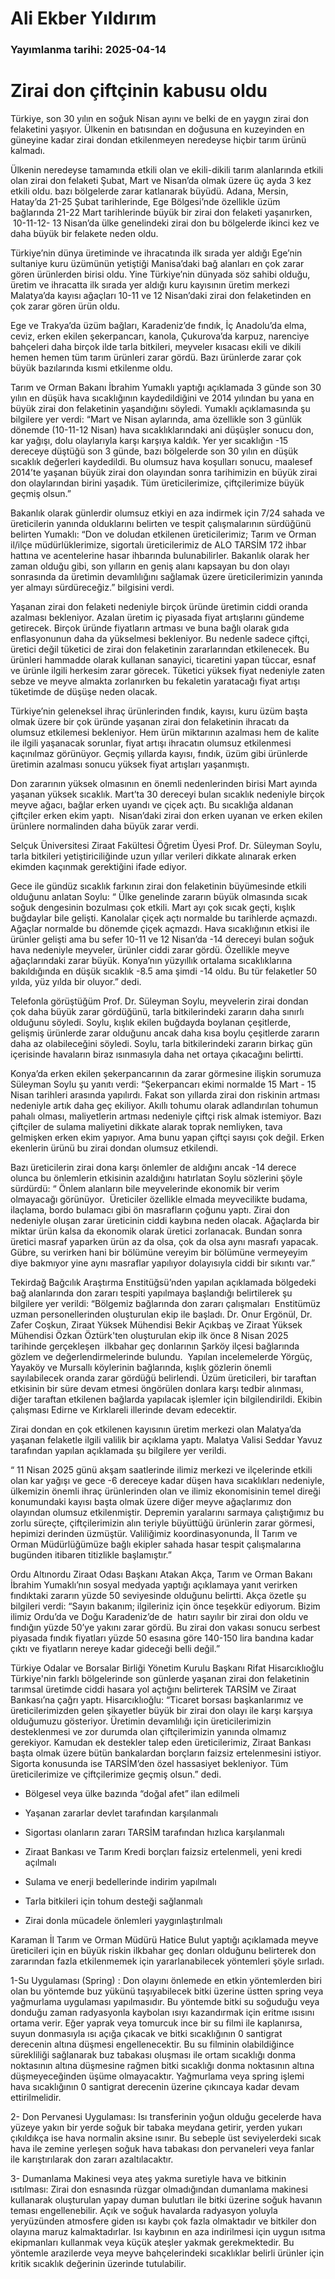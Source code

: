 # Ali Ekber Yıldırım

### Yayımlanma tarihi: 2025-04-14

# Zirai don çiftçinin kabusu oldu

Türkiye, son 30 yılın en soğuk Nisan ayını ve belki de en yaygın zirai don felaketini yaşıyor. Ülkenin en batısından en doğusuna en kuzeyinden en güneyine kadar zirai dondan etkilenmeyen neredeyse hiçbir tarım ürünü kalmadı.

Ülkenin neredeyse tamamında etkili olan ve ekili-dikili tarım alanlarında etkili olan zirai don felaketi Şubat, Mart ve Nisan’da olmak üzere üç ayda 3 kez etkili oldu. bazı bölgelerde zarar katlanarak büyüdü. Adana, Mersin, Hatay’da 21-25 Şubat tarihlerinde, Ege Bölgesi’nde özellikle üzüm bağlarında 21-22 Mart tarihlerinde büyük bir zirai don felaketi yaşanırken,  10-11-12- 13 Nisan’da ülke genelindeki zirai don bu bölgelerde ikinci kez ve daha büyük bir felakete neden oldu.

Türkiye’nin dünya üretiminde ve ihracatında ilk sırada yer aldığı Ege’nin sultaniye kuru üzümünün yetiştiği Manisa’daki bağ alanları en çok zarar gören ürünlerden birisi oldu. Yine Türkiye’nin dünyada söz sahibi olduğu, üretim ve ihracatta ilk sırada yer aldığı kuru kayısının üretim merkezi Malatya’da kayısı ağaçları 10-11 ve 12 Nisan’daki zirai don felaketinden en çok zarar gören ürün oldu.

Ege ve Trakya’da üzüm bağları, Karadeniz’de fındık, İç Anadolu’da elma, ceviz, erken ekilen şekerpancarı, kanola, Çukurova’da karpuz, narenciye bahçeleri daha birçok ilde tarla bitkileri, meyveler kısacası ekili ve dikili hemen hemen tüm tarım ürünleri zarar gördü. Bazı ürünlerde zarar çok büyük bazılarında kısmi etkilenme oldu.

Tarım ve Orman Bakanı İbrahim Yumaklı yaptığı açıklamada 3 günde son 30 yılın en düşük hava sıcaklığının kaydedildiğini ve 2014 yılından bu yana en büyük zirai don felaketinin yaşandığını söyledi. Yumaklı açıklamasında şu bilgilere yer verdi: “Mart ve Nisan aylarında, ama özellikle son 3 günlük dönemde (10-11-12 Nisan) hava sıcaklıklarındaki ani düşüşler sonucu don, kar yağışı, dolu olaylarıyla karşı karşıya kaldık. Yer yer sıcaklığın -15 dereceye düştüğü son 3 günde, bazı bölgelerde son 30 yılın en düşük sıcaklık değerleri kaydedildi. Bu olumsuz hava koşulları sonucu, maalesef 2014’te yaşanan büyük zirai don olayından sonra tarihimizin en büyük zirai don olaylarından birini yaşadık. Tüm üreticilerimize, çiftçilerimize büyük geçmiş olsun.”

Bakanlık olarak günlerdir olumsuz etkiyi en aza indirmek için 7/24 sahada ve üreticilerin yanında olduklarını belirten ve tespit çalışmalarının sürdüğünü belirten Yumaklı: “Don ve doludan etkilenen üreticilerimiz; Tarım ve Orman il/ilçe müdürlüklerimize, sigortalı üreticilerimiz de ALO TARSİM 172 ihbar hattına ve acentelerine hasar ihbarında bulunabilirler. Bakanlık olarak her zaman olduğu gibi, son yılların en geniş alanı kapsayan bu don olayı sonrasında da üretimin devamlılığını sağlamak üzere üreticilerimizin yanında yer almayı sürdüreceğiz.” bilgisini verdi.

Yaşanan zirai don felaketi nedeniyle birçok üründe üretimin ciddi oranda azalması bekleniyor. Azalan üretim iç piyasada fiyat artışlarını gündeme getirecek. Birçok üründe fiyatların artması ve buna bağlı olarak gıda enflasyonunun daha da yükselmesi bekleniyor. Bu nedenle sadece çiftçi, üretici değil tüketici de zirai don felaketinin zararlarından etkilenecek. Bu ürünleri hammadde olarak kullanan sanayici, ticaretini yapan tüccar, esnaf ve ürünle ilgili herkesim zarar görecek. Tüketici yüksek fiyat nedeniyle zaten sebze ve meyve almakta zorlanırken bu fekaletin yaratacağı fiyat artışı tüketimde de düşüşe neden olacak.

Türkiye’nin geleneksel ihraç ürünlerinden fındık, kayısı, kuru üzüm başta olmak üzere bir çok üründe yaşanan zirai don felaketinin ihracatı da olumsuz etkilemesi bekleniyor. Hem ürün miktarının azalması hem de kalite ile ilgili yaşanacak sorunlar, fiyat artışı ihracatın olumsuz etkilenmesi kaçınılmaz görünüyor. Geçmiş yıllarda kayısı, fındık, üzüm gibi ürünlerde üretimin azalması sonucu yüksek fiyat artışları yaşanmıştı.

Don zararının yüksek olmasının en önemli nedenlerinden birisi Mart ayında yaşanan yüksek sıcaklık. Mart’ta 30 dereceyi bulan sıcaklık nedeniyle birçok meyve ağacı, bağlar erken uyandı ve çiçek açtı. Bu sıcaklığa aldanan çiftçiler erken ekim yaptı.  Nisan’daki zirai don erken uyanan ve erken ekilen ürünlere normalinden daha büyük zarar verdi.

Selçuk Üniversitesi Ziraat Fakültesi Öğretim Üyesi Prof. Dr. Süleyman Soylu, tarla bitkileri yetiştiriciliğinde uzun yıllar verileri dikkate alınarak erken ekimden kaçınmak gerektiğini ifade ediyor.

Gece ile gündüz sıcaklık farkının zirai don felaketinin büyümesinde etkili olduğunu anlatan Soylu: “ Ülke genelinde zararın büyük olmasında sıcak soğuk dengesinin bozulması çok etkili. Mart ayı çok sıcak geçti, kışlık buğdaylar bile gelişti. Kanolalar çiçek açtı normalde bu tarihlerde açmazdı. Ağaçlar normalde bu dönemde çiçek açmazdı. Hava sıcaklığının etkisi ile ürünler gelişti ama bu sefer 10-11 ve 12 Nisan’da -14 dereceyi bulan soğuk hava nedeniyle meyveler, ürünler ciddi zarar gördü. Özellikle meyve ağaçlarındaki zarar büyük. Konya’nın yüzyıllık ortalama sıcaklıklarına bakıldığında en düşük sıcaklık -8.5 ama şimdi -14 oldu. Bu tür felaketler 50 yılda, yüz yılda bir oluyor.” dedi.

Telefonla görüştüğüm Prof. Dr. Süleyman Soylu, meyvelerin zirai dondan çok daha büyük zarar gördüğünü, tarla bitkilerindeki zararın daha sınırlı olduğunu söyledi. Soylu, kışlık ekilen buğdayda boylanan çeşitlerde, gelişmiş ürünlerde zarar olduğunu ancak daha kısa boylu çeşitlerde zararın daha az olabileceğini söyledi. Soylu, tarla bitkilerindeki zararın birkaç gün içerisinde havaların biraz ısınmasıyla daha net ortaya çıkacağını belirtti.

Konya’da erken ekilen şekerpancarının da zarar görmesine ilişkin sorumuza Süleyman Soylu şu yanıtı verdi: “Şekerpancarı ekimi normalde 15 Mart - 15 Nisan tarihleri arasında yapılırdı. Fakat son yıllarda zirai don riskinin artması nedeniyle artık daha geç ekiliyor. Akıllı tohumu olarak adlandırılan tohumun pahalı olması, maliyetlerin artması nedeniyle çiftçi risk almak istemiyor. Bazı çiftçiler de sulama maliyetini dikkate alarak toprak nemliyken, tava gelmişken erken ekim yapıyor. Ama bunu yapan çiftçi sayısı çok değil. Erken ekenlerin ürünü bu zirai dondan olumsuz etkilendi.

Bazı üreticilerin zirai dona karşı önlemler de aldığını ancak -14 derece olunca bu önlemlerin etkisinin azaldığını hatırlatan Soylu sözlerini şöyle sürdürdü: “ Önlem alanların bile meyvelerinde ekonomik bir verim olmayacağı görünüyor.  Üreticiler özellikle elmada meyvecilikte budama, ilaçlama, bordo bulamacı gibi ön masrafların çoğunu yaptı. Zirai don nedeniyle oluşan zarar üreticinin ciddi kaybına neden olacak. Ağaçlarda bir miktar ürün kalsa da ekonomik olarak üretici zorlanacak. Bundan sonra üretici masraf yaparken ürün az da olsa, çok da olsa aynı masrafı yapacak. Gübre, su verirken hani bir bölümüne vereyim bir bölümüne vermeyeyim diye bakmıyor yine aynı masraflar yapılıyor dolayısıyla ciddi bir sıkıntı var.”

Tekirdağ Bağcılık Araştırma Enstitüğsü’nden yapılan açıklamada bölgedeki bağ alanlarında don zararı tespiti yapılmaya başlandığı belirtilerek şu bilgilere yer verildi: “Bölgemiz bağlarında don zararı çalışmaları  Enstitümüz uzman personellerinden oluşturulan ekip ile başladı. Dr. Onur Ergönül, Dr. Zafer Coşkun, Ziraat Yüksek Mühendisi Bekir Açıkbaş ve Ziraat Yüksek Mühendisi Özkan Öztürk'ten oluşturulan ekip ilk önce 8 Nisan 2025 tarihinde gerçekleşen  ilkbahar geç donlarının Şarköy ilçesi bağlarında gözlem ve değerlendirmelerinde bulundu.  Yapılan incelemelerde Yörgüç, Yayaköy ve Mursallı köylerinin bağlarında, kışlık gözlerin önemli sayılabilecek oranda zarar gördüğü belirlendi. Üzüm üreticileri, bir taraftan etkisinin bir süre devam etmesi öngörülen donlara karşı tedbir alınması, diğer taraftan etkilenen bağlarda yapılacak işlemler için bilgilendirildi. Ekibin çalışması Edirne ve Kırklareli illerinde devam edecektir.

Zirai dondan en çok etkilenen kayısının üretim merkezi olan Malatya’da yaşanan felaketle ilgili valilik bir açıklama yaptı. Malatya Valisi Seddar Yavuz tarafından yapılan açıklamada şu bilgilere yer verildi.

“ 11 Nisan 2025 günü akşam saatlerinde ilimiz merkezi ve ilçelerinde etkili olan kar yağışı ve gece -6 dereceye kadar düşen hava sıcaklıkları nedeniyle, ülkemizin önemli ihraç ürünlerinden olan ve ilimiz ekonomisinin temel direği konumundaki kayısı başta olmak üzere diğer meyve ağaçlarımız don olayından olumsuz etkilenmiştir. Depremin yaralarını sarmaya çalıştığımız bu zorlu süreçte, çiftçilerimizin alın teriyle büyüttüğü ürünlerin zarar görmesi, hepimizi derinden üzmüştür. Valiliğimiz koordinasyonunda, İI Tarım ve Orman Müdürlüğümüze bağlı ekipler sahada hasar tespit çalışmalarına bugünden itibaren titizlikle başlamıştır.”

Ordu Altınordu Ziraat Odası Başkanı Atakan Akça, Tarım ve Orman Bakanı İbrahim Yumaklı’nın sosyal medyada yaptığı açıklamaya yanıt verirken fındıktaki zararın yüzde 50 seviyesinde olduğunu belirtti. Akça özetle şu bilgileri verdi: “Sayın bakanım; ilgileriniz için önce teşekkür ediyorum. Bizim ilimiz Ordu’da ve Doğu Karadeniz’de de  hatırı sayılır bir zirai don oldu ve fındığın yüzde 50’ye yakını zarar gördü. Bu zirai don vakası sonucu serbest piyasada fındık fiyatları yüzde 50 esasına göre 140-150 lira bandına kadar çıktı ve fiyatların nereye kadar gideceği belli değil.”

Türkiye Odalar ve Borsalar Birliği Yönetim Kurulu Başkanı Rifat Hisarcıklıoğlu Türkiye'nin farklı bölgelerinde son günlerde yaşanan zirai don felaketinin tarımsal üretimde ciddi hasara yol açtığını belirterek TARSİM ve Ziraat Bankası’na çağrı yaptı. Hisarcıklıoğlu: “Ticaret borsası başkanlarımız ve üreticilerimizden gelen şikayetler büyük bir zirai don olayı ile karşı karşıya olduğumuzu gösteriyor. Üretimin devamlılığı için üreticilerimizin desteklenmesi ve zor durumda olan çiftçilerimizin yanında olmamız gerekiyor. Kamudan ek destekler talep eden üreticilerimiz, Ziraat Bankası başta olmak üzere bütün bankalardan borçların faizsiz ertelenmesini istiyor. Sigorta konusunda ise TARSİM’den özel hassasiyet bekleniyor. Tüm üreticilerimize ve çiftçilerimize geçmiş olsun.” dedi.



- Bölgesel veya ülke bazında “doğal afet” ilan edilmeli

- Yaşanan zararlar devlet tarafından karşılanmalı

- Sigortası olanların zararı TARSİM tarafından hızlıca karşılanmalı

- Ziraat Bankası ve Tarım Kredi borçları faizsiz ertelenmeli, yeni kredi açılmalı

- Sulama ve enerji bedellerinde indirim yapılmalı

- Tarla bitkileri için tohum desteği sağlanmalı

- Zirai donla mücadele önlemleri yaygınlaştırılmalı







Karaman İl Tarım ve Orman Müdürü Hatice Bulut yaptığı açıklamada meyve üreticileri için en büyük riskin ilkbahar geç donları olduğunu belirterek don zararından fazla etkilenmemek için yararlanabilecek yöntemleri şöyle sırladı.

1-Su Uygulaması (Spring) : Don olayını önlemede en etkin yöntemlerden biri olan bu yöntemde buz yükünü taşıyabilecek bitki üzerine üstten spring veya yağmurlama uygulaması yapılmasıdır. Bu yöntemde bitki su soğuduğu veya donduğu zaman radyasyonla kaybolan ısıyı kazandırmak için eritme ısısını ortama verir. Eğer yaprak veya tomurcuk ince bir su filmi ile kaplanırsa, suyun donmasıyla ısı açığa çıkacak ve bitki sıcaklığının 0 santigrat derecenin altına düşmesi engellenecektir. Bu su filminin olabildiğince sürekliliği sağlanarak buz tabakası oluşması ile ortam sıcaklığı donma noktasının altına düşmesine rağmen bitki sıcaklığı donma noktasının altına düşmeyeceğinden üşüme olmayacaktır. Yağmurlama veya spring işlemi hava sıcaklığının 0 santigrat derecenin üzerine çıkıncaya kadar devam ettirilmelidir.

2- Don Pervanesi Uygulaması: Isı transferinin yoğun olduğu gecelerde hava yüzeye yakın bir yerde soğuk bir tabaka meydana getirir, yerden yukarı çıkıldıkça ise hava normalin aksine ısınır. Bu sebeple üst seviyelerdeki sıcak hava ile zemine yerleşen soğuk hava tabakası don pervaneleri veya fanlar ile karıştırılarak don zararı azaltılacaktır.

3- Dumanlama Makinesi veya ateş yakma suretiyle hava ve bitkinin ısıtılması: Zirai don esnasında rüzgar olmadığından dumanlama makinesi kullanarak oluşturulan yapay duman bulutları ile bitki üzerine soğuk havanın teması engellenebilir. Açık ve soğuk havalarda radyasyon yoluyla yeryüzünden atmosfere giden ısı kaybı çok fazla olmaktadır ve bitkiler don olayına maruz kalmaktadırlar. Isı kaybının en aza indirilmesi için uygun ısıtma ekipmanları kullanmak veya küçük ateşler yakmak gerekmektedir. Bu yöntemle arazilerde veya meyve bahçelerindeki sıcaklıklar belirli ürünler için kritik sıcaklık değerinin üzerinde tutulabilir.


